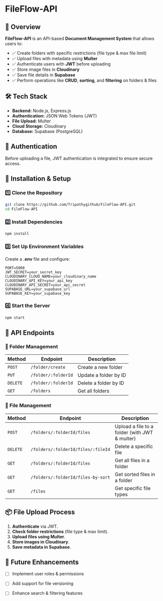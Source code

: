 # FileFlow-API

## 📌 Overview
**FileFlow-API** is an API-based **Document Management System** that allows users to:
- ✅ Create folders with specific restrictions (file type & max file limit)
- ✅ Upload files with metadata using **Multer**
- ✅ Authenticate users with **JWT** before uploading
- ✅ Store image files in **Cloudinary**
- ✅ Save file details in **Supabase**
- ✅ Perform operations like **CRUD**, **sorting**, and **filtering** on folders & files

## 🛠 Tech Stack
- **Backend:** Node.js, Express.js
- **Authentication:** JSON Web Tokens (JWT)
- **File Upload:** Multer
- **Cloud Storage:** Cloudinary
- **Database:** Supabase (PostgreSQL)

## 🔐 Authentication
Before uploading a file, JWT authentication is integrated to ensure secure access.

## 🚀 Installation & Setup

### 1️⃣ Clone the Repository
```sh
git clone https://github.com/Tripathygithub/FileFlow-API.git
cd FileFlow-API
```

### 2️⃣ Install Dependencies
```sh
npm install
```

### 3️⃣ Set Up Environment Variables
Create a **.env** file and configure:
```env
PORT=5000
JWT_SECRET=your_secret_key
CLOUDINARY_CLOUD_NAME=your_cloudinary_name
CLOUDINARY_API_KEY=your_api_key
CLOUDINARY_API_SECRET=your_api_secret
SUPABASE_URL=your_supabase_url
SUPABASE_KEY=your_supabase_key
```

### 4️⃣ Start the Server
```sh
npm start
```

## 📌 API Endpoints

### 📁 Folder Management
| Method | Endpoint | Description |
|--------|----------|-------------|
| `POST` | `/folder/create` | Create a new folder |
| `PUT` | `/folder/:folderId` | Update a folder by ID |
| `DELETE` | `/folder/:folderId` | Delete a folder by ID |
| `GET` | `/folders` | Get all folders |

### 📂 File Management
| Method | Endpoint | Description |
|--------|----------|-------------|
| `POST` | `/folders/:folderId/files` | Upload a file to a folder (with JWT & multer) |
| `DELETE` | `/folders/:folderId/files/:fileId` | Delete a specific file |
| `GET` | `/folders/:folderId/files` | Get all files in a folder |
| `GET` | `/folders/:folderId/files-by-sort` | Get sorted files in a folder |
| `GET` | `/files` | Get specific file types |

## 📦 File Upload Process
1. **Authenticate** via JWT.
2. **Check folder restrictions** (file type & max limit).
3. **Upload files using Multer**.
4. **Store images in Cloudinary**.
5. **Save metadata in Supabase**.

## 🚀 Future Enhancements
- [ ] Implement user roles & permissions
- [ ] Add support for file versioning
- [ ] Enhance search & filtering features


